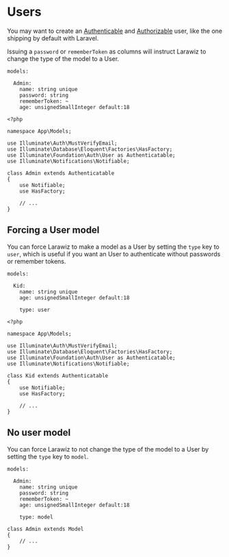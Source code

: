 # Users

You may want to create an [Authenticable](https://laravel.com/docs/authentication) and [Authorizable](https://laravel.com/docs/authorization) user, like the one shipping by default with Laravel.

Issuing a `password` or `rememberToken` as columns will instruct Larawiz to change the type of the model to a User.

```yaml{5-6}
models:

  Admin:
    name: string unique
    password: string
    rememberToken: ~
    age: unsignedSmallInteger default:18
```

```php{10}
<?php

namespace App\Models;

use Illuminate\Auth\MustVerifyEmail;
use Illuminate\Database\Eloquent\Factories\HasFactory;
use Illuminate\Foundation\Auth\User as Authenticatable;
use Illuminate\Notifications\Notifiable;

class Admin extends Authenticatable
{
    use Notifiable;
    use HasFactory;
    
    // ...
}
```

## Forcing a User model

You can force Larawiz to make a model as a User by setting the `type` key to `user`, which is useful if you want an User to authenticate without passwords or remember tokens.

```yaml{7}
models:

  Kid:
    name: string unique
    age: unsignedSmallInteger default:18
    
    type: user 
```

```php{10}
<?php

namespace App\Models;

use Illuminate\Auth\MustVerifyEmail;
use Illuminate\Database\Eloquent\Factories\HasFactory;
use Illuminate\Foundation\Auth\User as Authenticatable;
use Illuminate\Notifications\Notifiable;

class Kid extends Authenticatable
{
    use Notifiable;
    use HasFactory;
    
    // ...
}
```

## No user model

You can force Larawiz to not change the type of the model to a User by setting the `type` key to `model`.

```yaml{9}
models:

  Admin:
    name: string unique
    password: string
    rememberToken: ~
    age: unsignedSmallInteger default:18

    type: model
```

```php{1}
class Admin extends Model
{
    // ...
}
```